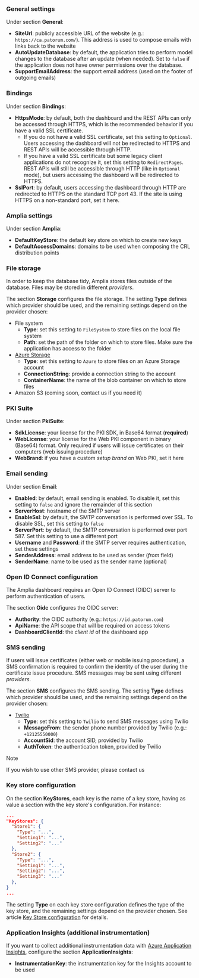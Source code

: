 ﻿### General settings

Under section **General**:

* **SiteUrl**: publicly accessible URL of the website (e.g.: `https://ca.patorum.com/`). This address is used to compose emails with links back to the website 
* **AutoUpdateDatabase**: by default, the application tries to perform model changes to the database after an update (when needed). Set to `false` if the application does not have owner permissions over the database.
* **SupportEmailAddress**: the support email address (used on the footer of outgoing emails)

### Bindings

Under section **Bindings**:

* **HttpsMode**: by default, both the dashboard and the REST APIs can only be accessed through HTTPS, which is the recommended behavior if you have a valid SSL certificate.
  * If you do not have a valid SSL certificate, set this setting to `Optional`. Users accessing the dashboard will not be redirected to HTTPS and REST APIs will be accessible through HTTP.
  * If you have a valid SSL certificate but some legacy client applications do not recognize it, set this setting to `RedirectPages`. REST APIs will still be accessible through HTTP (like in `Optional` mode), but users accessing the dashboard will be redirected to HTTPS.
* **SslPort**: by default, users accessing the dashboard through HTTP are redirected to HTTPS on the standard TCP port 43. If the site is using HTTPS on a non-standard port, set it here.

### Amplia settings

Under section **Amplia**:

* **DefaultKeyStore**: the default key store on which to create new keys
* **DefaultAccessDomains**: domains to be used when composing the CRL distribution points

### File storage

In order to keep the database tidy, Amplia stores files outside of the database. Files may be stored in different *providers*.

The section **Storage** configures the file storage. The setting **Type** defines which provider should be used, and the remaining settings depend on the provider chosen:

* File system
  * **Type**: set this setting to `FileSystem` to store files on the local file system
  * **Path**: set the path of the folder on which to store files. Make sure the application has access to the folder
* [Azure Storage](https://azure.microsoft.com/en-us/services/storage/)
  * **Type**: set this setting to `Azure` to store files on an Azure Storage account
  * **ConnectionString**: provide a connection string to the account
  * **ContainerName**: the name of the blob container on which to store files <!-- TODO: Azure container name restrictions -->
* Amazon S3 (coming soon, contact us if you need it)

### PKI Suite

Under section **PkiSuite**:

* **SdkLicense**: your license for the PKI SDK, in Base64 format (**required**)
* **WebLicense**: your license for the Web PKI component in binary (Base64) format. Only required if users will issue certificates on their computers (web issuing procedure)
* **WebBrand**: if you have a custom *setup brand* on Web PKI, set it here

### Email sending

Under section **Email**:

* **Enabled**: by default, email sending is enabled. To disable it, set this setting to `false` and ignore the remainder of this section
* **ServerHost**: hostname of the SMTP server
* **EnableSsl**: by default, the SMTP conversation is performed over SSL. To disable SSL, set this setting to `false`
* **ServerPort**: by default, the SMTP conversation is performed over port 587. Set this setting to use a different port
* **Username** and **Password**: if the SMTP server requires authentication, set these settings
* **SenderAddress**: email address to be used as sender (*from* field)
* **SenderName**: name to be used as the sender name (optional)

### Open ID Connect configuration

The Amplia dashboard requires an Open ID Connect (OIDC) server to perform authentication of users.

The section **Oidc** configures the OIDC server:

* **Authority**: the OIDC authority (e.g.: `https://id.patorum.com`)
* **ApiName**: the API scope that will be required on access tokens
* **DashboardClientId**: the *client id* of the dashboard app

### SMS sending

If users will issue certificates (either web or mobile issuing procedure), a SMS confirmation is required to confirm the identity of the user during the
certificate issue procedure. SMS messages may be sent using different *providers*.

The section **SMS** configures the SMS sending. The setting **Type** defines which provider should be used, and the remaining settings depend on the provider chosen:

* [Twilio](https://www.twilio.com/)
  * **Type**: set this setting to `Twilio` to send SMS messages using Twilio
  * **MessageFrom**: the sender phone number provided by Twilio (e.g.: `+12125550000`)
  * **AccountSid**: the account SID, provided by Twilio
  * **AuthToken**: the authentication token, provided by Twilio

> [!NOTE]
> If you wish to use other SMS provider, please contact us

### Key store configuration

On the section **KeyStores**, each key is the name of a key store, having as value a section with the key store's configuration. For instance:

```json
...
"KeyStores": {
  "Store1": {
    "Type": "...",
    "Setting1": "...",
    "Setting2": "..."
  },
  "Store2": {
    "Type": "...",
    "Setting1": "...",
    "Setting2": "...",
    "Setting3": "..."
  },
}
...
```

The setting **Type** on each key store configuration defines the type of the key store, and the remaining settings depend on the provider chosen. See article [Key Store configuration](../key-stores/index.md) for details.

### Application Insights (additional instrumentation)

If you want to collect additional instrumentation data with [Azure Application Insights](https://docs.microsoft.com/en-us/azure/azure-monitor/app/app-insights-overview), configure
the section **ApplicationInsights**:

* **InstrumentationKey**: the instrumentation key for the Insights account to be used
